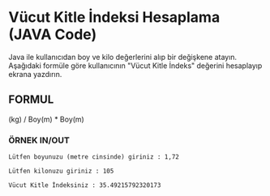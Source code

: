 # Vücut Kitle İndeksi Hesaplama (JAVA Code)
Java ile kullanıcıdan boy ve kilo değerlerini alıp bir değişkene atayın. Aşağıdaki formüle göre kullanıcının "Vücut Kitle İndeks" değerini hesaplayıp ekrana yazdırın.

## FORMUL
(kg) / Boy(m) * Boy(m)

###  ÖRNEK IN/OUT
```
Lütfen boyunuzu (metre cinsinde) giriniz : 1,72

Lütfen kilonuzu giriniz : 105

Vücut Kitle İndeksiniz : 35.49215792320173
```